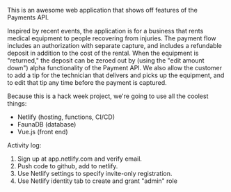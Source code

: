 This is an awesome web application that shows off features of the Payments API.

Inspired by recent events, the application is for a business that rents medical equipment to
people recovering from injuries.  The payment flow includes an authorization with separate
capture, and includes a refundable deposit in addition to the cost of the rental.  When the
equipment is "returned," the deposit can be zeroed out by (using the "edit amount down")
alpha functionality of the Payment API.  We also allow the customer to add a tip for the
technician that delivers and picks up the equipment, and to edit that tip any time before the
payment is captured.

Because this is a hack week project, we're going to use all the coolest things:
* Netlify (hosting, functions, CI/CD)
* FaunaDB (database)
* Vue.js (front end)

Activity log:
1. Sign up at app.netlify.com and verify email.
2. Push code to github, add to netlify.
3. Use Netlify settings to specify invite-only registration.
4. Use Netlify identity tab to create and grant "admin" role